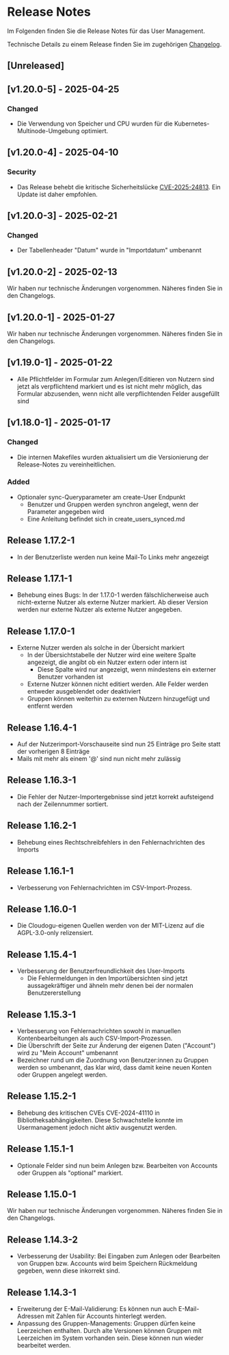 # Release Notes

Im Folgenden finden Sie die Release Notes für das User Management. 

Technische Details zu einem Release finden Sie im zugehörigen [Changelog](https://docs.cloudogu.com/de/docs/dogus/usermgt/CHANGELOG/).

## [Unreleased]

## [v1.20.0-5] - 2025-04-25
### Changed
- Die Verwendung von Speicher und CPU wurden für die Kubernetes-Multinode-Umgebung optimiert.

## [v1.20.0-4] - 2025-04-10
### Security
* Das Release behebt die kritische Sicherheitslücke [CVE-2025-24813](https://nvd.nist.gov/vuln/detail/CVE-2025-24813).
  Ein Update ist daher empfohlen.

## [v1.20.0-3] - 2025-02-21
### Changed
- Der Tabellenheader "Datum" wurde in "Importdatum" umbenannt

## [v1.20.0-2] - 2025-02-13
Wir haben nur technische Änderungen vorgenommen. Näheres finden Sie in den Changelogs.

## [v1.20.0-1] - 2025-01-27
Wir haben nur technische Änderungen vorgenommen. Näheres finden Sie in den Changelogs.

## [v1.19.0-1] - 2025-01-22
* Alle Pflichtfelder im Formular zum Anlegen/Editieren von Nutzern sind jetzt als verpflichtend markiert und es ist 
  nicht mehr möglich, das Formular abzusenden, wenn nicht alle verpflichtenden Felder ausgefüllt sind

## [v1.18.0-1] - 2025-01-17
### Changed
* Die internen Makefiles wurden aktualisiert um die Versionierung der Release-Notes zu vereinheitlichen.
### Added
* Optionaler sync-Queryparameter am create-User Endpunkt
    * Benutzer und Gruppen werden synchron angelegt, wenn der Parameter angegeben wird
    * Eine Anleitung befindet sich in create_users_synced.md

## Release 1.17.2-1
* In der Benutzerliste werden nun keine Mail-To Links mehr angezeigt 

## Release 1.17.1-1
* Behebung eines Bugs: In der 1.17.0-1 werden fälschlicherweise auch nicht-externe Nutzer als externe Nutzer markiert. Ab dieser Version werden nur externe Nutzer als externe Nutzer angegeben.

## Release 1.17.0-1
* Externe Nutzer werden als solche in der Übersicht markiert
  * In der Übersichtstabelle der Nutzer wird eine weitere Spalte angezeigt, die angibt ob ein Nutzer extern oder intern ist
    * Diese Spalte wird nur angezeigt, wenn mindestens ein externer Benutzer vorhanden ist
  * Externe Nutzer können nicht editiert werden. Alle Felder werden entweder ausgeblendet oder deaktiviert
  * Gruppen können weiterhin zu externen Nutzern hinzugefügt und entfernt werden

## Release 1.16.4-1
* Auf der Nutzerimport-Vorschauseite sind nun 25 Einträge pro Seite statt der vorherigen 8 Einträge
* Mails mit mehr als einem '@' sind nun nicht mehr zulässig

## Release 1.16.3-1
* Die Fehler der Nutzer-Importergebnisse sind jetzt korrekt aufsteigend nach der Zeilennummer sortiert.

## Release 1.16.2-1
* Behebung eines Rechtschreibfehlers in den Fehlernachrichten des Imports

## Release 1.16.1-1
* Verbesserung von Fehlernachrichten im CSV-Import-Prozess.

## Release 1.16.0-1
* Die Cloudogu-eigenen Quellen werden von der MIT-Lizenz auf die AGPL-3.0-only relizensiert.

## Release 1.15.4-1
* Verbesserung der Benutzerfreundlichkeit des User-Imports
  * Die Fehlermeldungen in den Importübersichten sind jetzt aussagekräftiger und ähneln mehr denen bei der normalen Benutzererstellung

## Release 1.15.3-1
* Verbesserung von Fehlernachrichten sowohl in manuellen Kontenbearbeitungen als auch CSV-Import-Prozessen.
* Die Überschrift der Seite zur Änderung der eigenen Daten ("Account") wird zu "Mein Account" umbenannt
* Bezeichner rund um die Zuordnung von Benutzer:innen zu Gruppen werden so umbenannt, das klar wird, dass damit keine neuen Konten oder Gruppen angelegt werden.

## Release 1.15.2-1
* Behebung des kritischen CVEs CVE-2024-41110 in Bibliotheksabhängigkeiten. Diese Schwachstelle konnte im Usermanagement jedoch nicht aktiv ausgenutzt werden. 

## Release 1.15.1-1
* Optionale Felder sind nun beim Anlegen bzw. Bearbeiten von Accounts oder Gruppen als "optional" markiert.

## Release 1.15.0-1

Wir haben nur technische Änderungen vorgenommen. Näheres finden Sie in den Changelogs.

## Release 1.14.3-2

* Verbesserung der Usability: Bei Eingaben zum Anlegen oder Bearbeiten von Gruppen bzw. Accounts wird beim Speichern Rückmeldung gegeben, wenn diese inkorrekt sind.

## Release 1.14.3-1

* Erweiterung der E-Mail-Validierung: Es können nun auch E-Mail-Adressen mit Zahlen für Accounts hinterlegt werden.
* Anpassung des Gruppen-Managements: Gruppen dürfen keine Leerzeichen enthalten. Durch alte Versionen können Gruppen mit Leerzeichen im System vorhanden sein. Diese können nun wieder bearbeitet werden.

